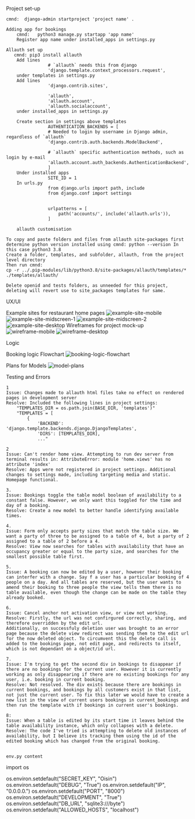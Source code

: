 Project set-up

    cmnd:  django-admin startproject 'project name' .

    Adding app for bookings
        cmnd:   python3 manage.py startapp 'app name'
        Register app name under installed_apps in settings.py

    Allauth set up
       cmnd: pip3 install allauth
        Add lines 
                    # `allauth` needs this from django
                    'django.template.context_processors.request',
        under templates in settings.py
        Add lines
                    'django.contrib.sites',

                    'allauth',
                    'allauth.account',
                    'allauth.socialaccount',
        under installed_apps in settings.py

        Create section in settings above templates
                    AUTHENTICATION_BACKENDS = [
                    # Needed to login by username in Django admin, regardless of `allauth`
                    'django.contrib.auth.backends.ModelBackend',

                    # `allauth` specific authentication methods, such as login by e-mail
                    'allauth.account.auth_backends.AuthenticationBackend',
                    ]
        Under installed apps
                    SITE_ID = 1
        In urls.py
                    from django.urls import path, include
                    from django.conf import settings


                    urlpatterns = [
                        path('accounts/', include('allauth.urls')),
                    ]
        
        allauth customisation

    To copy and paste folders and files from allauth site-packages first determine python version installed using cmnd: python --version In this case python3 3.8
    Create a folder, templates, and subfolder, allauth, from the project level directory
    Then run cmnd: 
    cp -r ../.pip-modules/lib/python3.8/site-packages/allauth/templates/* ./templates/allauth/

    Delete openid and tests folders, as unneeded for this project, deleting will revert use to site_packages templates for same.



UX/UI

Example sites for restaurant home pages
![example-site-mobile](static/media/model-site-mobile-min.jpg)
![example-site-midscreen-1](static/media/model-site-midscreen-min.jpg)
![example-site-midscreen-2](static/media/model-site-midscreen2-min.jpg)
![example-site-desktop](static/media/model-site-desktop-min.jpg)
Wireframes for project mock-up
![wireframe-mobile](static/media/mobile-wireframe-min.jpg)
![wireframe-desktop](static/media/desktop-wireframe-min.jpg)

Logic

Booking logic Flowchart
![booking-logic-flowchart](static/media/booking-logic-flowchart.jpg)

Plans for Models
![model-plans](static/media/model-plans.jpg)

Testing and Errors

    1
    Issue: Changes made to allauth html files take no effect on rendered pages in development server
    Resolve: Included the following lines in project settings:
        "TEMPLATES_DIR = os.path.join(BASE_DIR, 'templates')"
        "TEMPLATES = [
            {
                'BACKEND': 'django.template.backends.django.DjangoTemplates',
                'DIRS': [TEMPLATES_DIR],
                ..."

    2
    Issue: Can't render home view. Attempting to run dev server from terminal results in: AttributeError: module 'home.views' has no attribute 'index'
    Resolve: Apps were not registered in project settings. Additional changes to settings made, including targeting media and static. Homepage functional.

    3.
    Issue: Bookings toggle the table model boolean of availability to a constant false. However, we only want this toggled for the time and day of a booking.
    Resolve: Create a new model to better handle identifying available times.

    4.
    Issue: Form only accepts party sizes that match the table size. We want a party of three to be assigned to a table of 4, but a party of 2 assigned to a table of 2 before a 4.
    Resolve: View now searches for tables with availability that have an occupancy greater or equal to the party size, and searches for the smallest possible table first.

    5.
    Issue: A booking can now be edited by a user, however their booking can interfer with a change. Say f a user has a particular booking of 4 people on a day. And all tables are reserved, but the user wants to amend their booking to three people the view tells them there is no table available, even though the change can be made on the table they already booked.

    6.
    Issue: Cancel anchor not activation view, or view not working.
    Resolve: Firstly, the url was not confirgured correctly, sharing, and therefore overridden by the edit url.
    Additionally, on successfuly deletion user was brought to an error page because the delete view redirect was sending them to the edit url for the now deleted object. To circumvent this the delete call is added to the bookings page, not edit page, and redirects to itself, which is not dependant on a object/id url.

    7.
    Issue: I'm trying to get the second div in bookings to disappear if there are no bookings for the current user. However it is currently working as only disappearing if there are no existing bookings for any user, i.e. booking in current booking.
    Resolve: Not resolved. The div exists because there are bookings in current bookings, and bookings by all customers exist in that list, not just the current user. To fix this later we would have to create a new list in the view of current users bookings in current_bookings and then run the template with if bookings in current user's bookings.

    8:
    Issue: When a table is edited by its start time it leaves behind the table availability instance, which only collapses with a delete.
    Resolve: The code I've tried is attempting to delete old instances of availability, but I believe its tracking them using the id of the edited booking which has changed from the original booking.


    env.py content

import os

os.environ.setdefault("SECRET_KEY", "Oisin")
os.environ.setdefault("DEBUG", "True")
os.environ.setdefault("IP", "0.0.0.0.")
os.environ.setdefault("PORT", "8000")
os.environ.setdefault("DEVELOPMENT", "True")
os.environ.setdefault("DB_URL", "sqlite3:///byte")
os.environ.setdefault("ALLOWED_HOSTS", "localhost")
